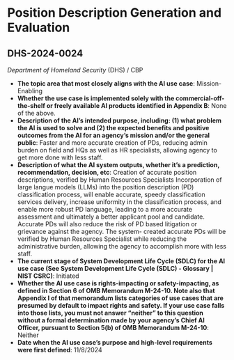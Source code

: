 # Position Description Generation and Evaluation
## DHS-2024-0024
_Department of Homeland Security_ (DHS) / CBP


+ **The topic area that most closely aligns with the AI use case**: Mission-Enabling
+ **Whether the use case is implemented solely with the commercial-off-the-shelf or freely available AI products identified in Appendix B**: None of the above.
+ **Description of the AI’s intended purpose, including: (1) what problem the AI is used to solve and (2) the expected benefits and positive outcomes from the AI for an agency’s mission and/or the general public**: Faster and more accurate creation of PDs, reducing admin burden on field and HQs as well as HR specialists, allowing agency to get more done with less staff.
+ **Description of what the AI system outputs, whether it’s a prediction, recommendation, decision, etc**: Creation of accurate position descriptions, verified by Human Resources Specialists
Incorporation of large langue models (LLMs) into the position description (PD) classification process, will enable accurate, speedy classification services delivery, increase uniformity in the classification process, and enable more robust PD language, leading to a more accurate assessment and ultimately a better applicant pool and candidate. Accurate PDs will also reduce the risk of PD based litigation or grievance against the agency. The system- created accurate PDs will be verified by Human Resources Specialist while reducing the administrative burden, allowing the agency to accomplish more with less staff.
+ **The current stage of System Development Life Cycle (SDLC) for the AI use case (See System Development Life Cycle (SDLC) - Glossary | NIST CSRC)**: Initiated
+ **Whether the AI use case is rights-impacting or safety-impacting, as defined in Section 6 of OMB Memorandum M-24-10. Note also that Appendix I of that memorandum lists categories of use cases that are presumed by default to impact rights and safety. If your use case falls into those lists, you must not answer “neither” to this question without a formal determination made by your agency’s Chief AI Officer, pursuant to Section 5(b) of OMB Memorandum M-24-10**: Neither
+ **Date when the AI use case’s purpose and high-level requirements were first defined**: 11/8/2024